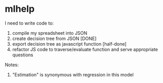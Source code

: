 # mlhelp

I need to write code to:
1. compile my spreadsheet into JSON
2. create decision tree from JSON [DONE]
3. export decision tree as javascript function [half-done]
4. refactor JS code to traverse/evaluate function and serve appropriate questions

Notes:
1. "Estimation" is synonymous with regression in this model
